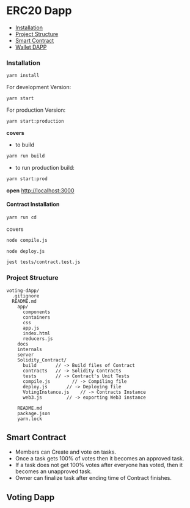 # ERC20 Dapp

- [Installation](#installation)
- [Project Structure](#project-structure)
- [Smart Contract](#smart-contract)
- [Wallet DAPP](#voting-dapp)


### Installation

```bash
yarn install
```
For development Version:
```bash
yarn start
```
For production Version:
```bash
yarn start:production
```

**covers**

 - to build
```bash
yarn run build
```
- to run production build: 
```bash
yarn start:prod
```
**open** [http://localhost:3000](http://localhost:3000)

#### Contract Installation
```bash
yarn run cd
```
covers
```bash
node compile.js
```
```bash
node deploy.js
```
```bash
jest tests/contract.test.js
```

### Project Structure


```
voting-dApp/
  .gitignore
  README.md
    app/
      components
      containers
      css
      app.js
      index.html
      reducers.js
    docs
    internals
    server
    Solidity_Contract/
      build       // -> Build files of Contract
      contracts	  // -> Solidity Contracts
      tests       // -> Contract's Unit Tests
      compile.js	    // -> Compiling file
      deploy.js	      // -> Deploying file
      VotingInstance.js    // -> Contracts Instance
      web3.js         // -> exporting Web3 instance

    README.md
    package.json
    yarn.lock
```

## Smart Contract
- Members can Create and vote on tasks.
- Once a task gets 100% of votes then it becomes an approved task.
- If a task does not get 100% votes after everyone has voted, then it becomes an unapproved task.
- Owner can finalize task after ending time of Contract finishes.

## Voting Dapp